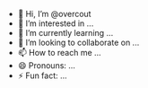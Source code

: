 - 👋 Hi, I’m @overcout
- 👀 I’m interested in ...
- 🌱 I’m currently learning ...
- 💞️ I’m looking to collaborate on ...
- 📫 How to reach me ...
- 😄 Pronouns: ...
- ⚡ Fun fact: ...

<!---
overcout/overcout is a ✨ special ✨ repository because its `README.md` (this file) appears on your GitHub profile.
You can click the Preview link to take a look at your changes.
--->
